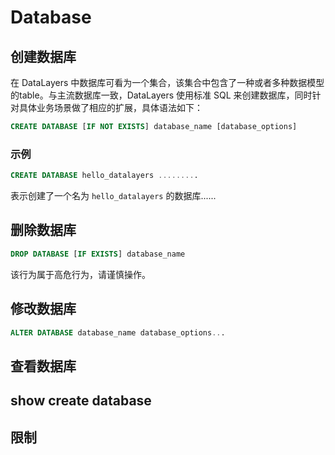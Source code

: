 # Database

## 创建数据库
在 DataLayers 中数据库可看为一个集合，该集合中包含了一种或者多种数据模型的table。与主流数据库一致，DataLayers 使用标准 SQL 来创建数据库，同时针对具体业务场景做了相应的扩展，具体语法如下：
```SQL
CREATE DATABASE [IF NOT EXISTS] database_name [database_options]

```



### 示例
```SQL
CREATE DATABASE hello_datalayers .........
```
表示创建了一个名为 `hello_datalayers` 的数据库......

## 删除数据库
```SQL
DROP DATABASE [IF EXISTS] database_name
```
该行为属于高危行为，请谨慎操作。

## 修改数据库
```SQL
ALTER DATABASE database_name database_options...
```
## 查看数据库

## show create database

## 限制

